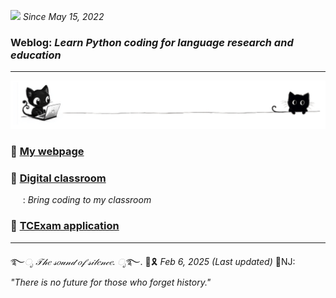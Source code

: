 ![](https://komarev.com/ghpvc/?username=MK316&color=blueviolet&label=VISIT+count) _Since May 15, 2022_  
  

### Weblog: _Learn Python coding for language research and education_  
--- 
![](https://github.com/MK316/MK-316/raw/main/images/octocat-2-line.png)

### 🌱 [My webpage](https://mk316home.streamlit.app/)
### 🌱 [Digital classroom](https://mk316home.streamlit.app/About_My_Digital_Classroom)  
&nbsp;&nbsp;&nbsp;&nbsp;&nbsp;: _Bring coding to my classroom_  
### 🌱 [TCExam application](https://mk316home.streamlit.app/Apps:_%F0%9F%94%B4_TCExam)




---
   ࿐*ೃ 𝒯𝒽𝑒 𝓈𝑜𝓊𝓃𝒹 𝑜𝒻 𝓈𝒾𝓁𝑒𝓃𝒸𝑒. ೃ*࿐. 
💜🎗️ _Feb 6, 2025 (Last updated)_ 🚫NJ: _"There is no future for those who forget history."_   
